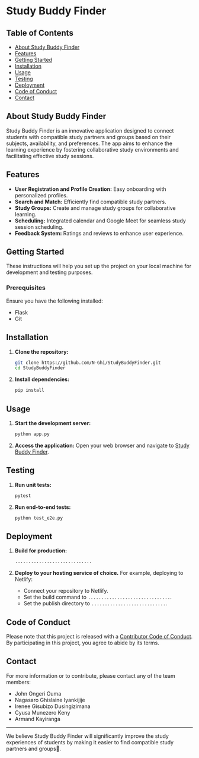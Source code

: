 # Study Buddy Finder

## Table of Contents
- [About Study Buddy Finder](#about-study-buddy-finder)
- [Features](#features)
- [Getting Started](#getting-started)
- [Installation](#installation)
- [Usage](#usage)
- [Testing](#testing)
- [Deployment](#deployment)
- [Code of Conduct](#code-of-conduct)
- [Contact](#contact)

## About Study Buddy Finder

Study Buddy Finder is an innovative application designed to connect students with compatible study partners and groups based on their subjects, availability, and preferences. The app aims to enhance the learning experience by fostering collaborative study environments and facilitating effective study sessions.

## Features

- **User Registration and Profile Creation:** Easy onboarding with personalized profiles.
- **Search and Match:** Efficiently find compatible study partners.
- **Study Groups:** Create and manage study groups for collaborative learning.
- **Scheduling:** Integrated calendar and Google Meet for seamless study session scheduling.
- **Feedback System:** Ratings and reviews to enhance user experience.

## Getting Started

These instructions will help you set up the project on your local machine for development and testing purposes.

### Prerequisites

Ensure you have the following installed:
- Flask
- Git

## Installation

1. **Clone the repository:**
   ```bash
   git clone https://github.com/N-Ghi/StudyBuddyFinder.git
   cd StudyBuddyFinder
   ```

2. **Install dependencies:**
   ```bash
   pip install 
   ```

## Usage

1. **Start the development server:**
   ```bash
   python app.py
   ```

2. **Access the application:**
   Open your web browser and navigate to [Study Buddy Finder](https://studybuddyfinder.onrender.com).

## Testing

1. **Run unit tests:**
   ```bash
   pytest
   ```

2. **Run end-to-end tests:**
   ```bash
   python test_e2e.py
   ```

## Deployment

1. **Build for production:**
   ```bash
   .............................
   ```

2. **Deploy to your hosting service of choice.** For example, deploying to Netlify:
   - Connect your repository to Netlify.
   - Set the build command to `...............................`.
   - Set the publish directory to `............................`.

## Code of Conduct

Please note that this project is released with a [Contributor Code of Conduct](https://docs.google.com/document/d/1bvLIHzZRbKmordjgevR5kYZ4MpXy-FsOESbzBhnvC-8/edit). By participating in this project, you agree to abide by its terms.

## Contact

For more information or to contribute, please contact any of the team members:
- John Ongeri Ouma 
- Nagasaro Ghislaine Iyankijije 
- Irenee Gisubizo Dusingizimana 
- Cyusa Munezero Keny 
- Armand Kayiranga 

---

We believe Study Buddy Finder will significantly improve the study experiences of students by making it easier to find compatible study partners and groups🤝.


